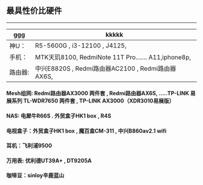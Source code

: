 ## 最具性价比硬件
-------------------------------------
|ggg    |            kkkkk                                     |
|-------|------------------------------------------------------|
| 神U：  | R5-5600G  ,  i3-12100    , J4125,                    |
| 手机： | MTK天玑8100, RedmiNote 11T Pro....... A11,iphone8p,   |
|路由器: | 中兴E8820S  ,  Redmi路由器AC2100  ,  Redmi路由器AX6S,   |

#### Mesh组网: Redmi路由器AX3000 两件套 , Redmi路由器AX6S, .....TP-LINK 易展系列 TL-WDR7650 两件套 , TP-LINK AX3000（XDR3010易展版）

#### NAS: 电犀牛R66S  .  外贸盒子HK1 box  , R4S

#### 电视盒子：外贸盒子HK1 box ,  魔百盒CM-311 , 中兴B860av2.1 wifi

#### 耳机：飞利浦9500

#### 万用表: 优利德UT39A+  ,  DT9205A

#### 咖啡豆：sinloy辛鹿蓝山


